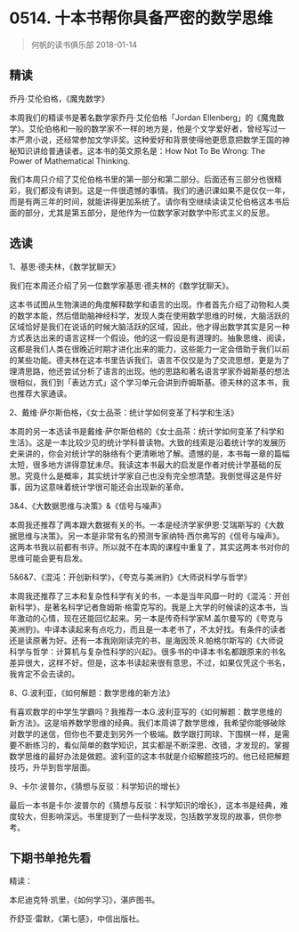 # 0514. 十本书帮你具备严密的数学思维
> 何帆的读书俱乐部
2018-01-14

## 精读
乔丹·艾伦伯格，《魔鬼数学》

本周我们的精读书是著名数学家乔丹·艾伦伯格「Jordan Ellenberg」的《魔鬼数学》。艾伦伯格和一般的数学家不一样的地方是，他是个文学爱好者，曾经写过一本严肃小说，还经常参加文学评奖。这种爱好和背景使得他更愿意把数学王国的神秘知识讲给普通读者。这本书的英文原名是：How Not To Be Wrong: The Power of Mathematical Thinking.

我们本周只介绍了艾伦伯格书里的第一部分和第二部分。后面还有三部分也很精彩，我们都没有讲到。这是一件很遗憾的事情。我们的通识课如果不是仅仅一年，而是有两三年的时间，就能讲得更加系统了。请你有空继续读读艾伦伯格这本书后面的部分，尤其是第五部分，是他作为一位数学家对数学中形式主义的反思。

## 选读
1、基思·德夫林，《数学犹聊天》

我们在本周还介绍了另一位数学家基思·德夫林的《数学犹聊天》。

这本书试图从生物演进的角度解释数学和语言的出现。作者首先介绍了动物和人类的数学本能，然后借助脑神经科学，发现人类在使用数学思维的时候，大脑活跃的区域恰好是我们在说话的时候大脑活跃的区域，因此，他才得出数学其实是另一种方式表达出来的语言这样一个假设。他的这一假设是有道理的。抽象思维、阅读，这都是我们人类在很晚近时期才进化出来的能力，这些能力一定会借助于我们以前的某些功能。德夫林在这本书里告诉我们，语言不仅仅是为了交流思想，更是为了理清思路，他还尝试分析了语言的出现。他的思路和著名语言学家乔姆斯基的想法很相似，我们到「表达方式」这个学习单元会讲到乔姆斯基。德夫林的这本书，我也推荐大家通读。

2、戴维·萨尔斯伯格，《女士品茶：统计学如何变革了科学和生活》

本周的另一本选读书是戴维·萨尔斯伯格的《女士品茶：统计学如何变革了科学和生活》。这是一本比较少见的统计学科普读物。大致的线索是沿着统计学的发展历史来讲的，你会对统计学的脉络有个更清晰地了解。遗憾的是，本书每一章的篇幅太短，很多地方讲得意犹未尽。我读这本书最大的启发是作者对统计学基础的反思。究竟什么是概率，其实统计学家自己也没有完全想清楚。我倒觉得这是件好事，因为这意味着统计学很可能还会出现新的革命。

3&4、《大数据思维与决策》&《信号与噪声》

本周我还推荐了两本跟大数据有关的书。一本是经济学家伊恩·艾瑞斯写的《大数据思维与决策》。另一本是非常有名的预测专家纳特·西尔弗写的《信号与噪声》。这两本书我以前都有书评。所以就不在本周的课程中重复了，其实这两本书对你的思维可能会更有启发。

5&6&7、《混沌：开创新科学》，《夸克与美洲豹》《大师说科学与哲学》

本周我还推荐了三本和复杂性科学有关的书，一本是当年风靡一时的《混沌：开创新科学》，是著名科学记者詹姆斯·格雷克写的。我是上大学的时候读的这本书，当年激动的心情，现在还能回忆起来。另一本是传奇科学家M.盖尔曼写的《夸克与美洲豹》。中译本读起来有点吃力，而且是一本老书了，不太好找。有条件的读者还是读原著为好。还有一本我刚刚读完的书，是海因茨.R.帕格尔斯写的《大师说科学与哲学：计算机与复杂性科学的兴起》。很多书的中译本书名都跟原来的书名差异很大，这样不好。但是，这本书读起来很有意思，不过，如果仅凭这个书名，我肯定不会去读的。

8、G.波利亚，《如何解题：数学思维的新方法》

有喜欢数学的中学生学霸吗？我推荐一本G.波利亚写的《如何解题：数学思维的新方法》。这是培养数学思维的经典。我们本周讲了数学思维，我希望你能够破除对数学的迷信，但你也不要走到另外一个极端。数学跟打网球、下围棋一样，是需要不断练习的，看似简单的数学知识，其实都是不断深思、改错，才发现的。掌握数学思维的最好办法是做题。波利亚的这本书就是介绍解题技巧的。他已经把解题技巧，升华到哲学层面。

9、卡尔·波普尔，《猜想与反驳：科学知识的增长》

最后一本书是卡尔·波普尔的《猜想与反驳：科学知识的增长》，这本书是经典，难度较大，但影响深远。书里提到了一些科学发现，包括数学发现的故事，供你参考。

## 下期书单抢先看
精读：

本尼迪克特·凯里，《如何学习》，湛庐图书。

乔舒亚·雷默，《第七感》，中信出版社。

